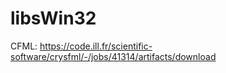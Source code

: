 # libsWin32

CFML: <https://code.ill.fr/scientific-software/crysfml/-/jobs/41314/artifacts/download>
